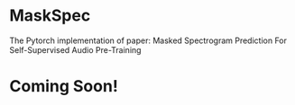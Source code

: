 # MaskSpec
The Pytorch implementation of paper: Masked Spectrogram Prediction For Self-Supervised Audio Pre-Training

# Coming Soon!
